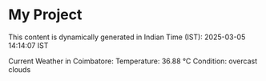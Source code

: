 # My Project

This content is dynamically generated in Indian Time (IST): 2025-03-05 14:14:07 IST


Current Weather in Coimbatore:
Temperature: 36.88 °C
Condition: overcast clouds
